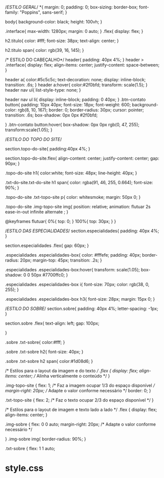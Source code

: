 /*ESTILO GERAL*/
*{
    margin: 0;
    padding: 0;
    box-sizing: border-box;
    font-family: "Poppins", sans-serif;
}




body{
    background-color: black;
    height: 100vh;
}




.interface{
    max-width: 1280px;
    margin: 0 auto;
}
.flex{
    display: flex;
}


h2.titulo{
  color: #fff;
  font-size: 38px;
  text-align: center;
}




h2.titulo span{
  color: rgb(39, 16, 145);
}


/* ESTILO DO CABEÇALHO*/
header{
    padding: 40px 4%;
}
header > .interface{
    display: flex;
    align-items: center;
    justify-content: space-between;
}




header a{
    color:#5c5c5c;
    text-decoration: none;
    display: inline-block;
    transition: .6s;
}
header a:hover{
    color:#2f0bfd;
    transform: scale(1.5);
}
header nav ul{
    list-style-type: none;
}




header nav ul li{
    display: inline-block;
    padding: 0 40px;
}
.btn-contato button{
    padding: 10px 40px;
    font-size: 18px;
    font-weight: 600;
    background-color: rgb(8, 10, 167);
    border: 0;
    border-radius: 30px;
    cursor: pointer;
    transition: .6s;
    box-shadow: 0px 0px #2f0bfd;

}
.btn-contato button:hover{
    box-shadow: 0px 0px rgb(0, 47, 255);
    transform:scale(1.05);
}

/*ESTILO DO TOPO DO SITE*/

section.topo-do-site{
    padding:40px 4%;
}

section.topo-do-site.flex{
    align-content: center;
    justify-content: center;
    gap: 90px;
}

.topo-do-site h1{
    color:white;
    font-size: 48px;
    line-height: 40px;
}

.txt-do-site.txt-do-site h1 span{
    color: rgba(91, 46, 255, 0.664);
    font-size: 90%;
}

.topo-do-site .txt-topo-site p{
    color: whitesmoke;
    margin: 50px 0;
}


.topo-do-site .img-topo-site img{
  position: relative;
  animation: flutuar 2s ease-in-out infinite alternate ;
}

@keyframes flutuar{
    0%{
        top: 0;
    }
    100%{
        top: 30px;
    }
}


/*ESTILO DAS ESPECIALIDADES*/
section.especialidades{
  padding: 40px 4%;
}


section.especialidades .flex{
  gap: 60px;
}


.especialidades .especialidades-box{
  color: #fffefe;
  padding: 40px;
  border-radius: 20px;
  margin-top: 45px;
  transition: .2s;
}


.especialidades .especialidades-box:hover{
  transform: scale(1.05);
  box-shadow: 0 0 50px #7700ffc0;
}
 
 
.especialidades .especialidades-box i{
  font-size: 70px;
  color: rgb(38, 0, 255);
}


.especialidades .especialidades-box h3{
  font-size: 28px;
  margin: 15px 0;
}




/*ESTILO DO SOBRE*/
section.sobre{
    padding: 40px 4%;
    letter-spacing: -1px;
}



section.sobre .flex{
    text-align: left;
    gap: 100px;
    
}


.sobre .txt-sobre{
    color:#fff;
}


.sobre .txt-sobre h2{
    font-size: 40px;
}


.sobre .txt-sobre h2 span{
    color:#1d08d6;
}

/* Estilos para o layout da imagem e do texto */
.flex {
    display: flex;
    align-items: center; /* Alinha verticalmente o conteúdo */
}

.img-topo-site {
    flex: 1; /* Faz a imagem ocupar 1/3 do espaço disponível */
    margin-right: 20px; /* Adapte o valor conforme necessário */
    border: 0;
}

.txt-topo-site {
    flex: 2; /* Faz o texto ocupar 2/3 do espaço disponível */
}

/* Estilos para o layout de imagem e texto lado a lado */
.flex {
    display: flex;
    align-items: center;
  }
  
  .img-sobre {
    flex: 0 0 auto;
    margin-right: 20px; /* Adapte o valor conforme necessário */

  }
  .img-sobre img{
    border-radius: 90%;
  }
  
  .txt-sobre {
    flex: 1 1 auto;
  # style.css
